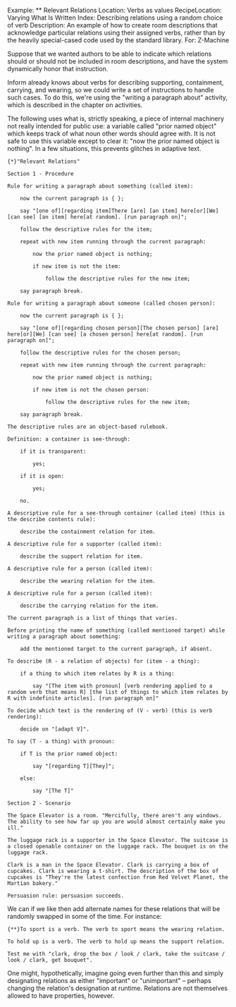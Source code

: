 Example: ** Relevant Relations
Location: Verbs as values
RecipeLocation: Varying What Is Written
Index: Describing relations using a random choice of verb
Description: An example of how to create room descriptions that acknowledge particular relations using their assigned verbs, rather than by the heavily special-cased code used by the standard library.
For: Z-Machine

  
Suppose that we wanted authors to be able to indicate which relations should or should not be included in room descriptions, and have the system dynamically honor that instruction.

  
Inform already knows about verbs for describing supporting, containment, carrying, and wearing, so we could write a set of instructions to handle such cases. To do this, we're using the "writing a paragraph about" activity, which is described in the chapter on activities.

  
The following uses what is, strictly speaking, a piece of internal machinery not really intended for public use: a variable called "prior named object" which keeps track of what noun other words should agree with. It is not safe to use this variable except to clear it: "now the prior named object is nothing". In a few situations, this prevents glitches in adaptive text.

  

``` inform7
{*}"Relevant Relations"

Section 1 - Procedure

Rule for writing a paragraph about something (called item):

	now the current paragraph is { };

	say "[one of][regarding item]There [are] [an item] here[or][We] [can see] [an item] here[at random]. [run paragraph on]";

	follow the descriptive rules for the item;

	repeat with new item running through the current paragraph:

		now the prior named object is nothing;

		if new item is not the item:

			follow the descriptive rules for the new item;

	say paragraph break.

Rule for writing a paragraph about someone (called chosen person):

	now the current paragraph is { };

	say "[one of][regarding chosen person][The chosen person] [are] here[or][We] [can see] [a chosen person] here[at random]. [run paragraph on]";

	follow the descriptive rules for the chosen person;

	repeat with new item running through the current paragraph:

		now the prior named object is nothing;

		if new item is not the chosen person:

			follow the descriptive rules for the new item;

	say paragraph break.

The descriptive rules are an object-based rulebook.

Definition: a container is see-through:

	if it is transparent:

		yes;

	if it is open:

		yes;

	no.

A descriptive rule for a see-through container (called item) (this is the describe contents rule):

	describe the containment relation for item.

A descriptive rule for a supporter (called item):

	describe the support relation for item.

A descriptive rule for a person (called item):

	describe the wearing relation for the item.

A descriptive rule for a person (called item):

	describe the carrying relation for the item.

The current paragraph is a list of things that varies.

Before printing the name of something (called mentioned target) while writing a paragraph about something:

	add the mentioned target to the current paragraph, if absent.

To describe (R - a relation of objects) for (item - a thing):

	if a thing to which item relates by R is a thing:

		say "[The item with pronoun] [verb rendering applied to a random verb that means R] [the list of things to which item relates by R with indefinite articles]. [run paragraph on]"

To decide which text is the rendering of (V - verb) (this is verb rendering):

	decide on "[adapt V]".

To say (T - a thing) with pronoun:

	if T is the prior named object:

		say "[regarding T][They]";

	else:

		say "[The T]"

Section 2 - Scenario

The Space Elevator is a room. "Mercifully, there aren't any windows. The ability to see how far up you are would almost certainly make you ill."

The luggage rack is a supporter in the Space Elevator. The suitcase is a closed openable container on the luggage rack. The bouquet is on the luggage rack.

Clark is a man in the Space Elevator. Clark is carrying a box of cupcakes. Clark is wearing a t-shirt. The description of the box of cupcakes is "They're the latest confection from Red Velvet Planet, the Martian bakery."

Persuasion rule: persuasion succeeds.
```

  
We can if we like then add alternate names for these relations that will be randomly swapped in some of the time. For instance:

  

``` inform7
{**}To sport is a verb. The verb to sport means the wearing relation.

To hold up is a verb. The verb to hold up means the support relation.

Test me with "clark, drop the box / look / clark, take the suitcase / look / clark, get bouquet".
```

  
One might, hypothetically, imagine going even further than this and simply designating relations as either "important" or "unimportant" – perhaps changing the relation's designation at runtime. Relations are not themselves allowed to have properties, however.

